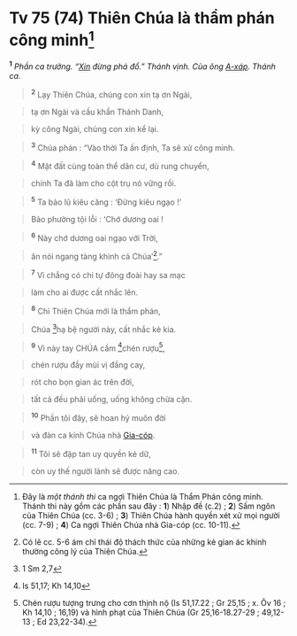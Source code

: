 # Tv 75 (74) Thiên Chúa là thẩm phán công minh[^1]
<sup><b>1</b></sup> *Phần ca trưởng. “[Xin]() đừng phá đổ.” Thánh vịnh. Của ông [A-xáp](). Thánh ca.*


> <sup><b>2</b></sup> Lạy Thiên Chúa, chúng con xin tạ ơn Ngài,
>


> tạ ơn Ngài và cầu khẩn Thánh Danh,
>


> kỳ công Ngài, chúng con xin kể lại.
>


> <sup><b>3</b></sup> Chúa phán : “Vào thời Ta ấn định, Ta sẽ xử công minh.
>


> <sup><b>4</b></sup> Mặt đất cùng toàn thể dân cư, dù rung chuyển,
>


> chính Ta đã làm cho cột trụ nó vững rồi.
>


> <sup><b>5</b></sup> Ta bảo lũ kiêu căng : ‘Đừng kiêu ngạo !’
>


> Bảo phường tội lỗi : ‘Chớ dương oai !
>


> <sup><b>6</b></sup> Này chớ dương oai ngạo với Trời,
>


> ăn nói ngang tàng khinh cả Chúa’[^2].”
>


> <sup><b>7</b></sup> Vì chẳng có chi tự đông đoài hay sa mạc
>


> làm cho ai được cất nhắc lên.
>


> <sup><b>8</b></sup> Chỉ Thiên Chúa mới là thẩm phán,
>


> Chúa [^1*]hạ bệ người này, cất nhắc kẻ kia.
>


> <sup><b>9</b></sup> Vì này tay CHÚA cầm [^2*]chén rượu[^3],
>


> chén rượu đầy mùi vị đắng cay,
>


> rót cho bọn gian ác trên đời,
>


> tất cả đều phải uống, uống không chừa cặn.
>


> <sup><b>10</b></sup> Phần tôi đây, sẽ hoan hỷ muôn đời
>


> và đàn ca kính Chúa nhà [Gia-cóp]().
>


> <sup><b>11</b></sup> Tôi sẽ đập tan uy quyền kẻ dữ,
>


> còn uy thế người lành sẽ được nâng cao.
>

[^1]: Đây là *một thánh thi* ca ngợi Thiên Chúa là Thẩm Phán công minh. Thánh thi này gồm các phần sau đây : **1**) Nhập đề (c.2) ; **2**) Sấm ngôn của Thiên Chúa (cc. 3-6) ; **3**) Thiên Chúa hành quyền xét xử mọi người (cc. 7-9) ; **4**) Ca ngợi Thiên Chúa nhà Gia-cóp (cc. 10-11).
[^2]: Có lẽ cc. 5-6 ám chỉ thái độ thách thức của những kẻ gian ác khinh thường công lý của Thiên Chúa.
[^3]: Chén rượu tượng trưng cho cơn thịnh nộ (Is 51,17.22 ; Gr 25,15 ; x. Ôv 16 ; Kh 14,10 ; 16,19) và hình phạt của Thiên Chúa (Gr 25,16-18.27-29 ; 49,12-13 ; Ed 23,22-34).
[^1*]: 1 Sm 2,7
[^2*]: Is 51,17; Kh 14,10